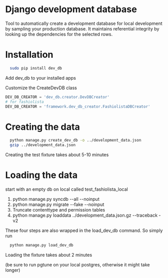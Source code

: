 Django development database
===========================

Tool to automatically create a development database for local development by sampling your production database.
It maintains referential integrity by looking up the dependencies for the selected rows.


Installation
============


```bash
  sudo pip install dev_db
```

Add dev_db to your installed apps

Customize the CreateDevDB class

```python
DEV_DB_CREATOR = 'dev_db.creator.DevDBCreator'
# for fashiolista
DEV_DB_CREATOR = 'framework.dev_db_creator.FashiolistaDBCreator'
```


Creating the data
=================

```bash
  python manage.py create_dev_db -o ../development_data.json
  gzip ../development_data.json
```

Creating the test fixture takes about 5-10 minutes

Loading the data
================

start with an empty db on local called 
test_fashiolista_local

1. python manage.py syncdb --all --noinput
2. python manage.py migrate --fake --noinput
3. Truncate contenttype and permission tables
4. python manage.py loaddata ../development_data.json.gz --traceback -v2

These four steps are also wrapped in the load_dev_db command. So simply run

```bash
  python manage.py load_dev_db
```

Loading the fixture takes about 2 minutes

(be sure to run pgtune on your local postgres, otherwise it might take longer)
